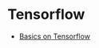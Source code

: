 # Tensorflow

* [Basics on Tensorflow](https://github.com/dawkiny/Tensorflow/blob/master/scripts/basic.md)
